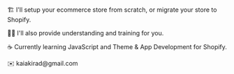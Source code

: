 <p>🏗️ I'll setup your ecommerce store from scratch, or migrate your store to Shopify.</p>
<p>👨‍🏫 I'll also provide understanding and training for you.</p>
<p>☕ Currently learning JavaScript and Theme & App Development for Shopify.</p>
<p>✉️ kaiakirad@gmail.com</p>

<!---
Masgame/Masgame is a ✨ special ✨ repository because its `README.md` (this file) appears on your GitHub profile.
You can click the Preview link to take a look at your changes.
--->
